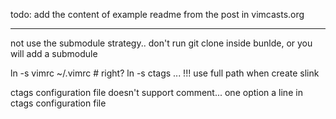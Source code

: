 todo: add the content of example readme from the post in vimcasts.org

---
not use the submodule strategy..
don't run git clone inside bunlde, or you will add a submodule


ln -s vimrc ~/.vimrc    # right?
ln -s ctags ...      !!! use full path when create slink


ctags configuration file doesn't support comment...
one option a line in ctags configuration file
